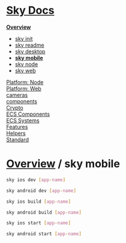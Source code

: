 <!--- This sky mobile was auto-generated using "npx sky readme" --> 

# [Sky Docs](/README.md)

**[Overview](..%2F..%2F..%2Fdocs%2Foverview%2FOverview.md)**   
* [sky init](..%2F..%2F..%2Fdocs%2Foverview%2F1.sky-init%2Fsky%20init.md)
* [sky readme](..%2F..%2F..%2Fdocs%2Foverview%2F2.sky-readme%2Fsky%20readme.md)
* [sky desktop](..%2F..%2F..%2Fdocs%2Foverview%2Fsky-desktop%2Fsky%20desktop.md)
* **[sky mobile](..%2F..%2F..%2Fdocs%2Foverview%2Fsky-mobile%2Fsky%20mobile.md)**
* [sky node](..%2F..%2F..%2Fdocs%2Foverview%2Fsky-node%2Fsky%20node.md)
* [sky web](..%2F..%2F..%2Fdocs%2Foverview%2Fsky-web%2Fsky%20web.md)
  
[Platform: Node](..%2F..%2F..%2F%40node%2FPlatform%3A%20Node.md)   
[Platform: Web](..%2F..%2F..%2F%40web%2FPlatform%3A%20Web.md)   
[cameras](..%2F..%2F..%2Fcameras%2Fcameras.md)   
[components](..%2F..%2F..%2Fcomponents%2Fcomponents.md)   
[Crypto](..%2F..%2F..%2Fcrypto%2FCrypto.md)   
[ECS Components](..%2F..%2F..%2Fecs-components%2FECS%20Components.md)   
[ECS Systems](..%2F..%2F..%2Fecs-systems%2FECS%20Systems.md)   
[Features](..%2F..%2F..%2Ffeatures%2FFeatures.md)   
[Helpers](..%2F..%2F..%2Fhelpers%2FHelpers.md)   
[Standard](..%2F..%2F..%2Fstandard%2FStandard.md)   

# [Overview](..%2F..%2F..%2Fdocs%2Foverview%2FOverview.md) / sky mobile

```sh
sky ios dev [app-name]

```

```sh
sky android dev [app-name]

```

```sh
sky ios build [app-name]

```

```sh
sky android build [app-name]

```

```sh
sky ios start [app-name]

```

```sh
sky android start [app-name]

```